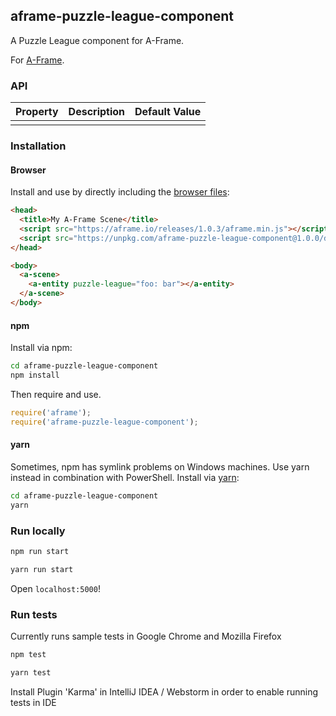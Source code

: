 ## aframe-puzzle-league-component

A Puzzle League component for A-Frame.

For [A-Frame](https://aframe.io).

### API

| Property | Description | Default Value |
| -------- | ----------- | ------------- |
|          |             |               |

### Installation

#### Browser

Install and use by directly including the [browser files](dist):

```html
<head>
  <title>My A-Frame Scene</title>
  <script src="https://aframe.io/releases/1.0.3/aframe.min.js"></script>
  <script src="https://unpkg.com/aframe-puzzle-league-component@1.0.0/dist/aframe-puzzle-league-component.min.js"></script>
</head>

<body>
  <a-scene>
    <a-entity puzzle-league="foo: bar"></a-entity>
  </a-scene>
</body>
```

#### npm

Install via npm:

```bash
cd aframe-puzzle-league-component
npm install
```

Then require and use.

```js
require('aframe');
require('aframe-puzzle-league-component');
```

#### yarn

Sometimes, npm has symlink problems on Windows machines. Use yarn instead in combination with PowerShell. Install via [yarn](https://yarnpkg.com/en/docs/install#windows-stable):

```bash
cd aframe-puzzle-league-component
yarn
```

### Run locally

```bash
npm run start
```
```bash
yarn run start
```

Open `localhost:5000`!

### Run tests

Currently runs sample tests in Google Chrome and Mozilla Firefox

```bash
npm test
```
```bash
yarn test
```


Install Plugin 'Karma' in IntelliJ IDEA / Webstorm in order to enable running tests in IDE